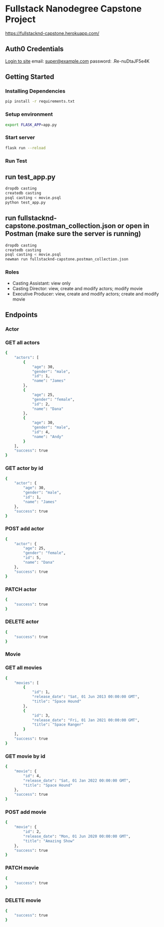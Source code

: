 # Fullstack Nanodegree Capstone Project

https://fullstacknd-capstone.herokuapp.com/

## Auth0 Credentials
[Login to site](https://fullstacknd-capstone.herokuapp.com/login)
email: super@example.com
password: .Re-nuDtaJF5e4K

## Getting Started

### Installing Dependencies

```bash
pip install -r requirements.txt
```

### Setup environment

```bash
export FLASK_APP=app.py
```

### Start server

```bash
flask run --reload
```

### Run Test

## run test_app.py
```bash
dropdb casting
createdb casting
psql casting < movie.psql
python test_app.py
```

## run fullstacknd-capstone.postman_collection.json or open in Postman (make sure the server is running)
```bash
dropdb casting
createdb casting
psql casting < movie.psql
newman run fullstacknd-capstone.postman_collection.json
```

### Roles
 - Casting Assistant: view only
 - Casting Director: view, create and modify actors; modify movie
 - Executive Producer: view, create and modify actors; create and modify movie

## Endpoints

### Actor
### GET all actors

```bash
{
    "actors": [
        {
            "age": 30,
            "gender": "male",
            "id": 1,
            "name": "James"
        },
        {
            "age": 25,
            "gender": "female",
            "id": 2,
            "name": "Dana"
        },
        {
            "age": 30,
            "gender": "male",
            "id": 4,
            "name": "Andy"
        }
    ],
    "success": true
}
```

### GET actor by id

```bash
{
    "actor": {
        "age": 30,
        "gender": "male",
        "id": 1,
        "name": "James"
    },
    "success": true
}
```

### POST add actor

```bash
{
    "actor": {
        "age": 25,
        "gender": "female",
        "id": 5,
        "name": "Dana"
    },
    "success": true
}
```

### PATCH actor

```bash
{
    "success": true
}
```

### DELETE actor

```bash
{
    "success": true
}
```

### Movie
### GET all movies

```bash
{
    "movies": [
        {
            "id": 1,
            "release_date": "Sat, 01 Jun 2013 00:00:00 GMT",
            "title": "Space Hound"
        },
        {
            "id": 3,
            "release_date": "Fri, 01 Jan 2021 00:00:00 GMT",
            "title": "Space Ranger"
        }
    ],
    "success": true
}
```

### GET movie by id

```bash
{
    "movie": {
        "id": 4,
        "release_date": "Sat, 01 Jan 2022 00:00:00 GMT",
        "title": "Space Hound"
    },
    "success": true
}
```

### POST add movie

```bash
{
    "movie": {
        "id": 2,
        "release_date": "Mon, 01 Jun 2020 00:00:00 GMT",
        "title": "Amazing Show"
    },
    "success": true
}
```

### PATCH movie

```bash
{
    "success": true
}
```

### DELETE movie

```bash
{
    "success": true
}
```